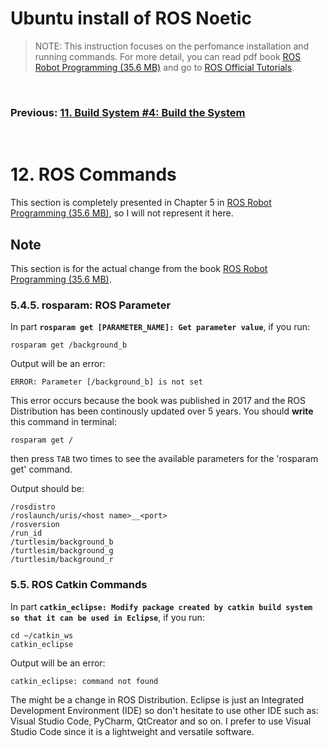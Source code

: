 # **Ubuntu install of ROS Noetic**

> NOTE: This instruction focuses on the perfomance installation and running commands. For more detail, you can read pdf book [ROS Robot Programming (35.6 MB)](https://www.robotis.com/service/download.php?no=719) and go to [ROS Official Tutorials](https://wiki.ros.org/ROS/Tutorials).

<br>

### Previous: [11. Build System #4: Build the System](11-Build-System-(4)-Build-the-System.md)

<br>

# 12. ROS Commands

This section is completely presented in Chapter 5 in [ROS Robot Programming (35.6 MB)](https://www.robotis.com/service/download.php?no=719), so I will not represent it here.

## Note

This section is for the actual change from the book [ROS Robot Programming (35.6 MB)](https://www.robotis.com/service/download.php?no=719).

### 5.4.5. rosparam: ROS Parameter

In part **`rosparam get [PARAMETER_NAME]: Get parameter value`**, if you run:

    rosparam get /background_b

Output will be an error:

    ERROR: Parameter [/background_b] is not set

This error occurs because the book was published in 2017 and the ROS Distribution has been continously updated over 5 years. You should **write** this command in terminal:

    rosparam get /

then press `TAB` two times to see the available parameters for the 'rosparam get' command.

Output should be:

    /rosdistro
    /roslaunch/uris/<host name>__<port>
    /rosversion
    /run_id
    /turtlesim/background_b
    /turtlesim/background_g
    /turtlesim/background_r

### 5.5. ROS Catkin Commands

In part **`catkin_eclipse: Modify package created by catkin build system so that it can
be used in Eclipse`**, if you run:

    cd ~/catkin_ws
    catkin_eclipse

Output will be an error:

    catkin_eclipse: command not found

The might be a change in ROS Distribution. Eclipse is just an Integrated Development Environment (IDE) so don't hesitate to use other IDE such as: Visual Studio Code, PyCharm, QtCreator and so on. I prefer to use Visual Studio Code since it is a lightweight and versatile software.

